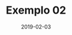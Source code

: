 ---
layout: post
category: blog
title: 'Exemplo 02'
description: 'Primeiro Exemplo'
date: 2019-02-03
---